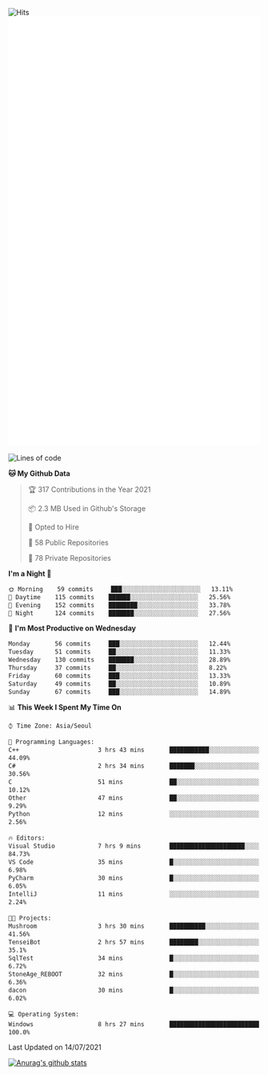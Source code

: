 ![Hits](https://hits.seeyoufarm.com/api/count/incr/badge.svg?url=https%3A%2F%2Fgithub.com%2Fkokose1234&count_bg=%2379C83D&title_bg=%23555555&icon=apple.svg&icon_color=%23E7E7E7&title=hits&edge_flat=false)
<br/>
![Metrics](https://github.com/kokose1234/kokose1234/blob/main/github-metrics.svg)

<!--START_SECTION:waka-->
![Lines of code](https://img.shields.io/badge/From%20Hello%20World%20I%27ve%20Written-13.1%20million%20lines%20of%20code-blue)

**🐱 My Github Data** 

> 🏆 317 Contributions in the Year 2021
 > 
> 📦 2.3 MB Used in Github's Storage 
 > 
> 💼 Opted to Hire
 > 
> 📜 58 Public Repositories 
 > 
> 🔑 78 Private Repositories  
 > 
**I'm a Night 🦉** 

```text
🌞 Morning    59 commits     ███░░░░░░░░░░░░░░░░░░░░░░   13.11% 
🌆 Daytime    115 commits    ██████░░░░░░░░░░░░░░░░░░░   25.56% 
🌃 Evening    152 commits    ████████░░░░░░░░░░░░░░░░░   33.78% 
🌙 Night      124 commits    ███████░░░░░░░░░░░░░░░░░░   27.56%

```
📅 **I'm Most Productive on Wednesday** 

```text
Monday       56 commits     ███░░░░░░░░░░░░░░░░░░░░░░   12.44% 
Tuesday      51 commits     ██░░░░░░░░░░░░░░░░░░░░░░░   11.33% 
Wednesday    130 commits    ███████░░░░░░░░░░░░░░░░░░   28.89% 
Thursday     37 commits     ██░░░░░░░░░░░░░░░░░░░░░░░   8.22% 
Friday       60 commits     ███░░░░░░░░░░░░░░░░░░░░░░   13.33% 
Saturday     49 commits     ██░░░░░░░░░░░░░░░░░░░░░░░   10.89% 
Sunday       67 commits     ███░░░░░░░░░░░░░░░░░░░░░░   14.89%

```


📊 **This Week I Spent My Time On** 

```text
⌚︎ Time Zone: Asia/Seoul

💬 Programming Languages: 
C++                      3 hrs 43 mins       ███████████░░░░░░░░░░░░░░   44.09% 
C#                       2 hrs 34 mins       ███████░░░░░░░░░░░░░░░░░░   30.56% 
C                        51 mins             ██░░░░░░░░░░░░░░░░░░░░░░░   10.12% 
Other                    47 mins             ██░░░░░░░░░░░░░░░░░░░░░░░   9.29% 
Python                   12 mins             ░░░░░░░░░░░░░░░░░░░░░░░░░   2.56%

🔥 Editors: 
Visual Studio            7 hrs 9 mins        █████████████████████░░░░   84.73% 
VS Code                  35 mins             █░░░░░░░░░░░░░░░░░░░░░░░░   6.98% 
PyCharm                  30 mins             █░░░░░░░░░░░░░░░░░░░░░░░░   6.05% 
IntelliJ                 11 mins             ░░░░░░░░░░░░░░░░░░░░░░░░░   2.24%

🐱‍💻 Projects: 
Mushroom                 3 hrs 30 mins       ██████████░░░░░░░░░░░░░░░   41.56% 
TenseiBot                2 hrs 57 mins       ████████░░░░░░░░░░░░░░░░░   35.1% 
SqlTest                  34 mins             █░░░░░░░░░░░░░░░░░░░░░░░░   6.72% 
StoneAge_REBOOT          32 mins             █░░░░░░░░░░░░░░░░░░░░░░░░   6.36% 
dacon                    30 mins             █░░░░░░░░░░░░░░░░░░░░░░░░   6.02%

💻 Operating System: 
Windows                  8 hrs 27 mins       █████████████████████████   100.0%

```


 Last Updated on 14/07/2021
<!--END_SECTION:waka-->

[![Anurag's github stats](https://github-readme-stats.vercel.app/api?username=kokose1234&theme=dracula)](https://github.com/anuraghazra/github-readme-stats)



	
